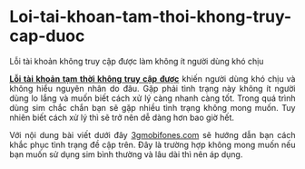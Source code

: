 # Loi-tai-khoan-tam-thoi-khong-truy-cap-duoc
Lỗi tài khoản không truy cập được làm không ít người dùng khó chịu
<p style="text-align: justify;"><a href="https://3gmobifones.com/loi-tai-khoan-tam-thoi-khong-truy-cap-duoc"><strong>Lỗi tài khoản tạm thời không truy cập được</strong></a> khiến người dùng khó chịu và không hiểu nguyên nhân do đâu. Gặp phải tình trạng này không ít người dùng lo lắng và muốn biết cách xử lý càng nhanh càng tốt. Trong quá trình dùng sim chắc chắn bạn sẽ gặp nhiều tình trạng không mong muốn. Tuy nhiên biết cách xử lý thì sẽ trở nên dễ dàng hơn bao giờ hết.</p>
<p style="text-align: justify;">Với nội dung bài viết dưới đây <a href="http://3gmobifones.com" target="_blank" rel="noopener">3gmobifones.com</a> sẽ hướng dẫn bạn cách khắc phục tình trạng đề cập trên. Đây là trường hợp không mong muốn nếu bạn muốn sử dụng sim bình thường và lâu dài thì nên áp dụng.</p>
